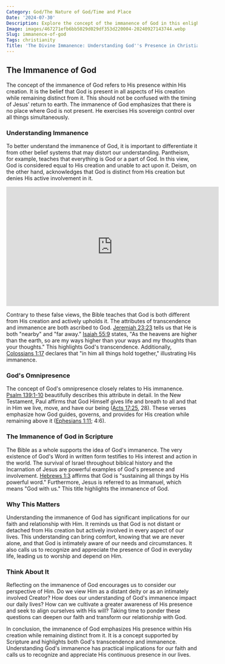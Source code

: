 ```yaml
---
Category: God/The Nature of God/Time and Place
Date: '2024-07-30'
Description: Explore the concept of the immanence of God in this enlightening article, delving into how divine presence permeates all aspects of existence. Understand the significance of recognizing God's immanence in our daily lives.
Image: images/467271efb6bb5029d029df353d220004-20240927143744.webp
Slug: immanence-of-god
Tags: christianity
Title: 'The Divine Immanence: Understanding God''s Presence in Christianity'
---
```


## The Immanence of God

The concept of the immanence of God refers to His presence within His creation. It is the belief that God is present in all aspects of His creation while remaining distinct from it. This should not be confused with the timing of Jesus' return to earth. The immanence of God emphasizes that there is no place where God is not present. He exercises His sovereign control over all things simultaneously.

### Understanding Immanence

To better understand the immanence of God, it is important to differentiate it from other belief systems that may distort our understanding. Pantheism, for example, teaches that everything is God or a part of God. In this view, God is considered equal to His creation and unable to act upon it. Deism, on the other hand, acknowledges that God is distinct from His creation but denies His active involvement in it.


<iframe width="560" height="315" src="https://www.youtube.com/embed/wL8VCCLeNvU" frameborder="0" allow="autoplay; encrypted-media" allowfullscreen></iframe>


Contrary to these false views, the Bible teaches that God is both different from His creation and actively upholds it. The attributes of transcendence and immanence are both ascribed to God. [Jeremiah 23:23](https://www.bibleref.com/Jeremiah/23/Jeremiah-23-23.html) tells us that He is both "nearby" and "far away." [Isaiah 55:9](https://www.bibleref.com/Isaiah/55/Isaiah-55-9.html) states, "As the heavens are higher than the earth, so are my ways higher than your ways and my thoughts than your thoughts." This highlights God's transcendence. Additionally, [Colossians 1:17](https://www.bibleref.com/Colossians/1/Colossians-1-17.html) declares that "in him all things hold together," illustrating His immanence.

### God's Omnipresence

The concept of God's omnipresence closely relates to His immanence. [Psalm 139:1-10](https://www.bibleref.com/Psalm/139/Psalm-139-1.html) beautifully describes this attribute in detail. In the New Testament, Paul affirms that God Himself gives life and breath to all and that in Him we live, move, and have our being ([Acts 17:25](https://www.bibleref.com/Acts/17/Acts-17-25.html), 28). These verses emphasize how God guides, governs, and provides for His creation while remaining above it ([Ephesians 1:11](https://www.bibleref.com/Ephesians/1/Ephesians-1-11.html); 4:6).

### The Immanence of God in Scripture

The Bible as a whole supports the idea of God's immanence. The very existence of God's Word in written form testifies to His interest and action in the world. The survival of Israel throughout biblical history and the Incarnation of Jesus are powerful examples of God's presence and involvement. [Hebrews 1:3](https://www.bibleref.com/Hebrews/1/Hebrews-1-3.html) affirms that God is "sustaining all things by His powerful word." Furthermore, Jesus is referred to as Immanuel, which means "God with us." This title highlights the immanence of God.

### Why This Matters

Understanding the immanence of God has significant implications for our faith and relationship with Him. It reminds us that God is not distant or detached from His creation but actively involved in every aspect of our lives. This understanding can bring comfort, knowing that we are never alone, and that God is intimately aware of our needs and circumstances. It also calls us to recognize and appreciate the presence of God in everyday life, leading us to worship and depend on Him.

### Think About It

Reflecting on the immanence of God encourages us to consider our perspective of Him. Do we view Him as a distant deity or as an intimately involved Creator? How does our understanding of God's immanence impact our daily lives? How can we cultivate a greater awareness of His presence and seek to align ourselves with His will? Taking time to ponder these questions can deepen our faith and transform our relationship with God.

In conclusion, the immanence of God emphasizes His presence within His creation while remaining distinct from it. It is a concept supported by Scripture and highlights both God's transcendence and immanence. Understanding God's immanence has practical implications for our faith and calls us to recognize and appreciate His continuous presence in our lives.